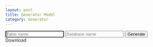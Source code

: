 ```yaml
---
layout: post
title: Generator Model
category: Generator
---
```


<form id="form">
    <input type="text" id="form-table" placeholder="Table name" autofocus="autofocus" pattern="^[a-z]([\w\-]+)$">
    <input type="text" id="form-database" placeholder="Database name" pattern="^[a-z]([\w\-]+)$">
    <button>Generate</button> <a id="btn-download">Download</a>
</form>

<div>&#160;</div>

<pre id="result"></pre>

<script>
var form = document.querySelector('form');
var btnDownload = document.querySelector('#btn-download');
btnDownload.style.display = 'none';
form.addEventListener('submit', function(e){
    var tableName = document.querySelector('#form-table').value;
    var modelName = ( tableName[0].toUpperCase() + tableName.slice(1).toLowerCase() ).replace(/[^a-zA-Z0-9]/g, '') + '_model';
    var dbName    = document.querySelector('#form-database').value;
    
    btnDownload.style.display = 'inline';
    btnDownload.setAttribute('download', modelName + '.php');
    
    var script = [
            '&lt;?php',
            '',
            'if(!defined(\'BASEPATH\'))',
            '   die;',
            '',
            '/**',
            ' * The model of table `' + tableName + '`',
            ' */',
            'class ' + modelName + ' extends MY_Model',
            '{',
            '    /**',
            '     * Table name',
            '     * @var string',
            '     */',
            '    public $table = \'' + tableName + '\';',
            ''
        ];
    
    if(dbName){
        script = script.concat([
            '    /**',
            '     * Database name',
            '     * @var string',
            '     */',
            '    public $dbname = \'' + dbName + '\';',
            ''
        ]);
    }
    
    script = script.concat([
            '    /**',
            '     * Constructor',
            '     */',
            '    function __construct(){',
            '        $this->load->database();',
            '        parent::__construct();',
            '    }',
            '}'
    ]);
    
    script = script.join('\n');
    
    document.querySelector('#result').innerHTML = script;
    
    btnDownload.setAttribute('href', 'data:text/plain,'+encodeURIComponent(script.replace('&lt;', '<')));
    e.preventDefault();
});
</script>